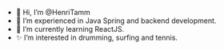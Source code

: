 - 👋 Hi, I’m @HenriTamm
- 👀 I’m experienced in Java Spring and backend development.
- 🌱 I’m currently learning ReactJS.
- ✨ I’m interested in drumming, surfing and tennis.
